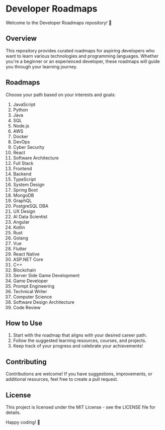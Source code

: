 # Developer Roadmaps

Welcome to the Developer Roadmaps repository! 🚀

## Overview

This repository provides curated roadmaps for aspiring developers who want to learn various technologies and programming languages. Whether you're a beginner or an experienced developer, these roadmaps will guide you through your learning journey.

## Roadmaps

Choose your path based on your interests and goals:

1. JavaScript
2. Python
3. Java
4. SQL
5. Node.js
6. AWS
7. Docker
8. DevOps
9. Cyber Security
10. React
11. Software Architecture
12. Full Stack
13. Frontend
14. Backend
15. TypeScript
16. System Design
17. Spring Boot
18. MongoDB
19. GraphQL
20. PostgreSQL DBA
21. UX Design
22. AI Data Scientist
23. Angular
24. Kotlin
25. Rust
26. Golang
27. Vue
28. Flutter
29. React Native
30. ASP.NET Core
31. C++
32. Blockchain
33. Server Side Game Development
34. Game Developer
35. Prompt Engineering
36. Technical Writer
37. Computer Science
38. Software Design Architecture
39. Code Review

## How to Use

1. Start with the roadmap that aligns with your desired career path.
2. Follow the suggested learning resources, courses, and projects.
3. Keep track of your progress and celebrate your achievements!

## Contributing

Contributions are welcome! If you have suggestions, improvements, or additional resources, feel free to create a pull request.

## License

This project is licensed under the MIT License - see the LICENSE file for details.

Happy coding! 🌟
